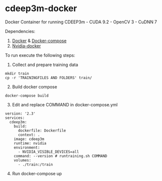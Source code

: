 # cdeep3m-docker
Docker Container for running CDEEP3m - CUDA 9.2 - OpenCV 3 - CuDNN 7

Dependencies:

1) [Docker](https://www.digitalocean.com/community/tutorials?q=+How+To+Install+and+Use+Docker+on+Ubuntu) & [Docker-compose](https://www.digitalocean.com/community/tutorials?q=Docker+Compose+on+Ubuntu)  
2) [Nvidia-docker](https://github.com/NVIDIA/nvidia-docker) 

To run execute the following steps:

1) Collect and prepare training data

```
mkdir train
cp -r 'TRAININGFILES AND FOLDERS' train/
```

2) Build docker compose
```
docker-compose build 
```
3) Edit and replace COMMAND in docker-compose.yml      

```
version: '2.3'
services:
  cdeep3m:
    build:
      dockerfile: Dockerfile
      context: .
    image: cdeep3m
    runtime: nvidia
    environment:
      - NVIDIA_VISIBLE_DEVICES=all
    command: --version # runtraining.sh COMMAND 
    volumes:
      - ./train:/train
```

4) Run docker-compose up
